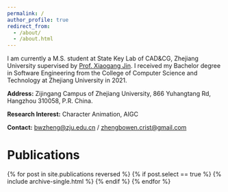 ```yaml
---
permalink: /
author_profile: true
redirect_from: 
  - /about/
  - /about.html
---
```


I am currently a M.S. student at State Key Lab of CAD&CG, Zhejiang University supervised by [Prof. Xiaogang Jin](http://www.cad.zju.edu.cn/home/jin/). I received my Bachelor degree in Software Engineering from the College of Computer Science and Technology at Zhejiang University in 2021.


**Address:** Zijingang Campus of Zhejiang University, 866 Yuhangtang Rd, Hangzhou 310058, P.R. China.

**Research Interest:** Character Animation, AIGC

**Contact:** bwzheng@zju.edu.cn / zhengbowen.crist@gmail.com

# Publications

{% for post in site.publications reversed %}
    {% if post.select == true %}
      {% include archive-single.html %}
    {% endif %}
{% endfor %}
